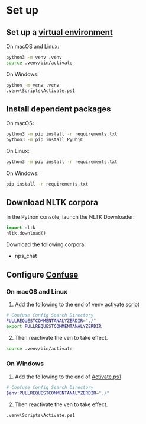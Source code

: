 # Set up
## Set up a [virtual environment](https://docs.python.org/3.6/library/venv.html#module-venv)
On macOS and Linux:
```bash
python3 -m venv .venv
source .venv/bin/activate
```
On Windows:
```bash
python -m venv .venv
.venv\Scripts\Activate.ps1
```

## Install dependent packages
On macOS:
```bash
python3 -m pip install -r requirements.txt
python3 -m pip install PyObjC
```
On Linux:
```bash
python3 -m pip install -r requirements.txt
```
On Windows:
```bash
pip install -r requirements.txt
```

## Download NLTK corpora
In the Python console, launch the NLTK Downloader:
```python
import nltk
nltk.download()
```
Download the following corpora:
- nps_chat

## Configure [Confuse](http://confuse.readthedocs.org) 
### On macOS and Linux
1. Add the following to the end of venv [activate script](.venv/bin/activate)
```bash
# Confuse Config Search Directory
PULLREQUESTCOMMENTANALYZERDIR="./"
export PULLREQUESTCOMMENTANALYZERDIR
```
2. Then reactivate the ven to take effect.
```bash
source .venv/bin/activate
```
### On Windows
1. Add the following to the end of [Activate.ps1](.venv\Scripts\Activate.ps1)
```powershell
# Confuse Config Search Directory
$env:PULLREQUESTCOMMENTANALYZERDIR="./"
```
2. Then reactivate the ven to take effect.
```bash
.venv\Scripts\Activate.ps1
```